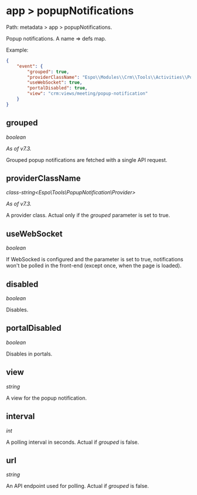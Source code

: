 # app > popupNotifications

Path: metadata > app > popupNotifications.

Popup notifications. A name => defs map.

Example:

```json
{
    "event": {
        "grouped": true,
        "providerClassName": "Espo\\Modules\\Crm\\Tools\\Activities\\PopupNotificationsProvider",
        "useWebSocket": true,
        "portalDisabled": true,
        "view": "crm:views/meeting/popup-notification"
    }
}
```

## grouped

*boolean*

*As of v7.3.*

Grouped popup notifications are fetched with a single API request.

## providerClassName

*class-string<Espo\Tools\PopupNotification\Provider\>*

*As of v7.3.*

A provider class. Actual only if the *grouped* parameter is set to true.

## useWebSocket

*boolean*

If WebSocked is configured and the parameter is set to true, notifications won't be polled in the front-end (except once, when the page is loaded).

## disabled

*boolean*

Disables.

## portalDisabled

*boolean*

Disables in portals.

## view

*string*

A view for the popup notification.

## interval

*int*

A polling interval in seconds. Actual if *grouped* is false.

## url

*string*

An API endpoint used for polling. Actual if *grouped* is false.
